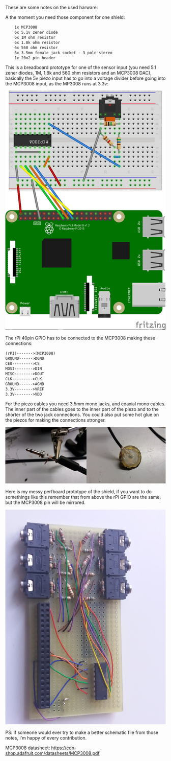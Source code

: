 
These are some notes on the used harware:
   
A the moment you need those component for one shield:   
```
    1x MCP3008
    6x 5.1v zener diode
    6x 1M ohm resistor
    6x 1.8k ohm resistor
    6x 560 ohm resistor
    6x 3.5mm female jack socket - 3 pole stereo
    1x 20x2 pin header

```
   
This is a breadboard prototype for one of the sensor input (you need 5.1 zener diodes, 1M, 1.8k and 560 ohm resistors and an MCP3008 DAC), basically the 5v piezo input has to go into a voltage divider before going into the MCP3008 input, as the MP3008 runs at 3.3v:   
<p align="center">
  <img src="https://raw.githubusercontent.com/npisanti/ofxClayblocks/master/cb_piezos/hardware/breadboard.jpg" width="700">
</p>
   
The rPi 40pin GPIO has to be connected to the MCP3008 making these connections:   
```
(rPI)------->(MCP3008)   
GROUND------>DGND   
CE0--------->CS   
MOSI-------->DIN   
MISO-------->DOUT   
CLK--------->CLK   
GROUND------>AGND   
3.3V-------->VREF   
3.3V-------->VDD   
```

For the piezo cables you need 3.5mm mono jacks, and coaxial mono cables. The inner part of the cables goes to the inner part of the piezo and to the shorter of the two jack connections. You could also put some hot glue on the piezos for making the connections stronger.   
<p align="center">
  <img src="https://raw.githubusercontent.com/npisanti/ofxClayblocks/master/cb_piezos/hardware/jack.jpg" width="700">
</p>
    
   
Here is my messy perfboard prototype of the shield, if you want to do somethings like this remember that from above the rPi GPIO are the same, but the MCP3008 pin will be mirrored.  
<p align="center">
  <img src="https://raw.githubusercontent.com/npisanti/ofxClayblocks/master/cb_piezos/hardware/perfboard.jpg" width="700">
</p>   
   
   
PS: if someone would ever try to make a better schematic file from those notes, i'm happy of every contribution.   
   
   
MCP3008 datasheet: https://cdn-shop.adafruit.com/datasheets/MCP3008.pdf   
